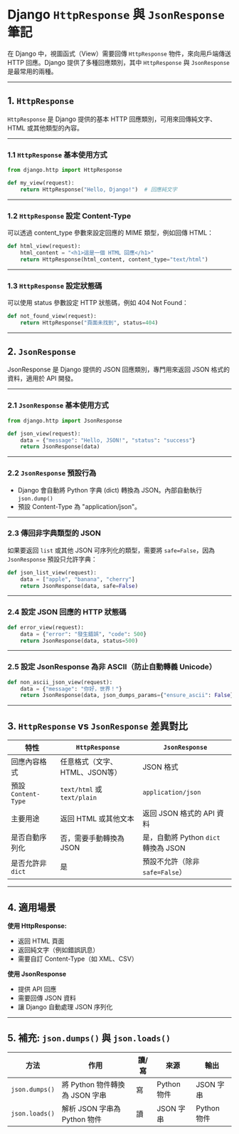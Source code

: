 # Django `HttpResponse` 與 `JsonResponse` 筆記

在 Django 中，視圖函式（View）需要回傳 `HttpResponse` 物件，來向用戶端傳送 HTTP 回應。Django 提供了多種回應類別，其中 `HttpResponse` 與 `JsonResponse` 是最常用的兩種。

---

## 1. `HttpResponse`

`HttpResponse` 是 Django 提供的基本 HTTP 回應類別，可用來回傳純文字、HTML 或其他類型的內容。

---
### 1.1 `HttpResponse` 基本使用方式

```python
from django.http import HttpResponse

def my_view(request):
    return HttpResponse("Hello, Django!")  # 回應純文字
```
---
### 1.2 `HttpResponse` 設定 Content-Type
可以透過 content_type 參數來設定回應的 MIME 類型，例如回傳 HTML：

```python
def html_view(request):
    html_content = "<h1>這是一個 HTML 回應</h1>"
    return HttpResponse(html_content, content_type="text/html")

```
---
### 1.3 `HttpResponse` 設定狀態碼
可以使用 status 參數設定 HTTP 狀態碼，例如 404 Not Found：

```python
def not_found_view(request):
    return HttpResponse("頁面未找到", status=404)
```

---
## 2. `JsonResponse`
JsonResponse 是 Django 提供的 JSON 回應類別，專門用來返回 JSON 格式的資料，適用於 API 開發。

---
### 2.1 `JsonResponse` 基本使用方式

```python
from django.http import JsonResponse

def json_view(request):
    data = {"message": "Hello, JSON!", "status": "success"}
    return JsonResponse(data)
```
---
### 2.2 `JsonResponse` 預設行為
- Django 會自動將 Python 字典 (dict) 轉換為 JSON。內部自動執行`json.dump()`
- 預設 Content-Type 為 "application/json"。

---
### 2.3 傳回非字典類型的 JSON
如果要返回 `list` 或其他 JSON 可序列化的類型，需要將 `safe=False`，因為 `JsonResponse` 預設只允許字典：

```python
def json_list_view(request):
    data = ["apple", "banana", "cherry"]
    return JsonResponse(data, safe=False)
```
---
### 2.4 設定 JSON 回應的 HTTP 狀態碼

```python
def error_view(request):
    data = {"error": "發生錯誤", "code": 500}
    return JsonResponse(data, status=500)
```
---
### 2.5 設定 JsonResponse 為非 ASCII（防止自動轉義 Unicode）
```python
def non_ascii_json_view(request):
    data = {"message": "你好，世界！"}
    return JsonResponse(data, json_dumps_params={"ensure_ascii": False})
```
---
## 3. `HttpResponse` vs `JsonResponse` 差異對比

| 特性               | `HttpResponse`                          | `JsonResponse`                        |
|------------------|----------------------------------------|---------------------------------------|
| 回應內容格式        | 任意格式（文字、HTML、JSON等）             | JSON 格式                             |
| 預設 `Content-Type` | `text/html` 或 `text/plain`              | `application/json`                    |
| 主要用途            | 返回 HTML 或其他文本                     | 返回 JSON 格式的 API 資料              |
| 是否自動序列化      | 否，需要手動轉換為 JSON                   | 是，自動將 Python `dict` 轉換為 JSON  |
| 是否允許非 `dict`    | 是                                      | 預設不允許（除非 `safe=False`）        |


---
## 4. 適用場景
**使用 HttpResponse:**
- 返回 HTML 頁面
- 返回純文字（例如錯誤訊息）
- 需要自訂 Content-Type（如 XML、CSV）

**使用 JsonResponse**
- 提供 API 回應
- 需要回傳 JSON 資料
- 讓 Django 自動處理 JSON 序列化

---
## 5. 補充: `json.dumps()` 與 `json.loads()`

| 方法           | 作用                       | 讀/寫  | 來源        | 輸出         |
|--------------|------------------------|------|----------|------------|
| `json.dumps()` | 將 Python 物件轉換為 JSON 字串 | 寫    | Python 物件 | JSON 字串    |
| `json.loads()` | 解析 JSON 字串為 Python 物件 | 讀    | JSON 字串  | Python 物件  |
